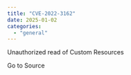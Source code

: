 ```yaml
---
title: "CVE-2022-3162"
date: 2025-01-02
categories: 
  - "general"
---
```


Unauthorized read of Custom Resources

Go to Source
